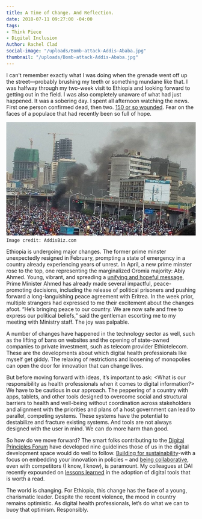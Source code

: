 ```yaml
---
title: A Time of Change. And Reflection.
date: 2018-07-11 09:27:00 -04:00
tags:
- Think Piece
- Digital Inclusion
Author: Rachel Clad
social-image: "/uploads/Bomb-attack-Addis-Ababa.jpg"
thumbnail: "/uploads/Bomb-attack-Addis-Ababa.jpg"
---
```


I can’t remember exactly what I was doing when the grenade went off up the street—probably brushing my teeth or something mundane like that. I was halfway through my two-week visit to Ethiopia and looking forward to getting out in the field. I was also completely unaware of what had just happened. It was a sobering day. I spent all afternoon watching the news. First one person confirmed dead, then two. [150 or so wounded](https://www.npr.org/2018/06/23/622855931/grenade-attack-tears-through-rally-for-ethiopian-prime-minister). Fear on the faces of a populace that had recently been so full of hope. 

![Bomb-attack-Addis-Ababa.jpg](/uploads/Bomb-attack-Addis-Ababa.jpg)`Image credit: AddisBiz.com`

<!--more-->

Ethiopia is undergoing major changes. The former prime minster unexpectedly resigned in February, prompting a state of emergency in a country already experiencing years of unrest. In April, a new prime minster rose to the top, one representing the marginalized Oromia majority: Abiy Ahmed. Young, vibrant, and spreading a [unifying and hopeful message](https://mobile.twitter.com/PM_AbiyAhmed), Prime Minister Ahmed has already made several impactful, peace-promoting decisions, including the release of political prisoners and pushing forward a long-languishing peace agreement with Eritrea. In the week prior, multiple strangers had expressed to me their excitement about the changes afoot. “He’s bringing peace to our country. We are now safe and free to express our political beliefs,” said the gentleman escorting me to my meeting with Ministry staff. The joy was palpable. 

A number of changes have happened in the technology sector as well, such as the lifting of bans on websites and the opening of state-owned companies to private investment, such as telecom provider Ethiotelecom. These are the developments about which digital health professionals like myself get giddy. The relaxing of restrictions and loosening of monopolies can open the door for innovation that can change lives. 

But before moving forward with ideas, it’s important to ask: <What is our responsibility as health professionals when it comes to digital information?> We have to be cautious in our approach. The peppering of a country with apps, tablets, and other tools designed to overcome social and structural barriers to health and well-being without coordination across stakeholders and alignment with the priorities and plans of a host government can lead to parallel, competing systems. These systems have the potential to destabilize and fracture existing systems. And tools are not always designed with the user in mind. We can do more harm than good. 

So how do we move forward? The smart folks contributing to the [Digital Principles Forum](https://digitalprinciples.org/community/) have developed nine guidelines those of us in the digital development space would do well to follow. [Building for sustainability](http://digitalprinciples.org/principle/build-for-sustainability/)-with a focus on embedding your innovation in policies – and [being collaborative](http://digitalprinciples.org/principle/be-collaborative/), even with competitors (I know, I know), is paramount.  My colleagues at DAI recently expounded on [lessons learned](https://dai-global-digital.com/trends-in-digital-health-four-take-aways-from-our-second-uk-event.html) in the adoption of digital tools that is worth a read. 

The world is changing. For Ethiopia, this change has the face of a young, charismatic leader. Despite the recent violence, the mood in country remains optimistic. As digital health professionals, let’s do what we can to buoy that optimism. Responsibly.    
